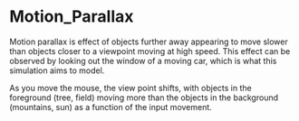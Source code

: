 # Motion_Parallax

Motion parallax is effect of objects further away appearing to move slower than objects closer to a viewpoint moving at high speed. This effect can be observed by looking out the window of a moving car, which is what this simulation aims to model. 

As you move the mouse, the view point shifts, with objects in the foreground (tree, field) moving more than the objects in the background (mountains, sun) as a function of the input movement.
